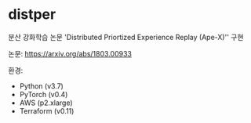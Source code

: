# distper
분산 강화학습 논문 'Distributed Priortized Experience Replay (Ape-X)'' 구현

논문: https://arxiv.org/abs/1803.00933

환경:
- Python (v3.7)
- PyTorch (v0.4)
- AWS (p2.xlarge)
- Terraform (v0.11)


